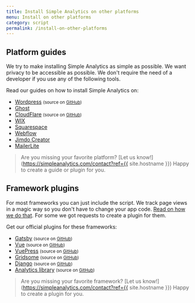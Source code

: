 ```yaml
---
title: Install Simple Analytics on other platforms
menu: Install on other platforms
category: script
permalink: /install-on-other-platforms
---
```


## Platform guides

We try to make installing Simple Analytics as simple as possible. We want privacy to be accessible as possible. We don't require the need of a developer if you use any of the following tools.

Read our guides on how to install Simple Analytics on:

- [Wordpress](/install-simple-analytics-on-wordpress) <small>(source on [GitHub](https://github.com/simpleanalytics/wordpress-plugin#readme))</small>
- [Ghost](/install-simple-analytics-on-ghost)
- [CloudFlare](/install-simple-analytics-on-cloudflare) <small>(source on [GitHub](https://github.com/simpleanalytics/cloudflare-app#readme))</small>
- [WIX](/install-simple-analytics-on-wix)
- [Squarespace](/install-simple-analytics-on-squarespace)
- [Webflow](/install-simple-analytics-on-webflow)
- [Jimdo Creator](/install-simple-analytics-on-jimdo-creator)
- [MailerLite](/install-simple-analytics-on-mailerlite)

> Are you missing your favorite platform? [Let us know!](https://simpleanalytics.com/contact?ref={{ site.hostname }}) Happy to create a guide or plugin for you.

## Framework plugins

For most frameworks you can just include the script. We track page views in a magic way so you don't have to change your app code. [Read on how we do that](/trigger-custom-page-views). For some we got requests to create a plugin for them.

Get our official plugins for these frameworks:

- [Gatsby](https://www.npmjs.com/package/gatsby-plugin-simple-analytics) <small>(source on [GitHub](https://github.com/simpleanalytics/gatsby-plugin#readme))</small>
- [Vue](https://www.npmjs.com/package/simple-analytics-vue) <small>(source on [GitHub](https://github.com/simpleanalytics/vue-plugin#readme))</small>
- [VuePress](https://www.npmjs.com/package/vuepress-plugin-simple-analytics) <small>(source on [GitHub](https://github.com/simpleanalytics/vuepress-plugin#readme))</small>
- [Gridsome](https://gridsome.org/plugins/gridsome-plugin-simple-analytics) <small>(source on [GitHub](https://github.com/simpleanalytics/gridsome-plugin#readme))</small>
- [Django](https://pypi.org/project/simpleanalytics/) <small>(source on [GitHub](https://github.com/simpleanalytics/django-plugin#readme))</small>
- [Analytics library](/install-simple-analytics-via-analytics-package) <small>(source on [GitHub](https://github.com/DavidWells/analytics/tree/master/packages/analytics-plugin-simple-analytics))</small>

> Are you missing your favorite framework? [Let us know!](https://simpleanalytics.com/contact?ref={{ site.hostname }}) Happy to create a plugin for you.
